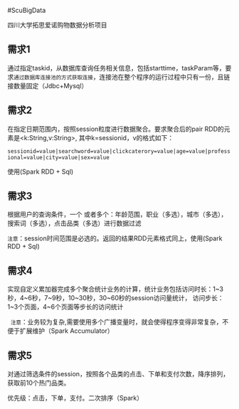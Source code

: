 #ScuBigData

四川大学拓思爱诺购物数据分析项目

## 需求1
通过指定taskid，从数据库查询任务相关信息，包括starttime，taskParam等，要求`通过数据库连接池的方式获取连接`，连接池在整个程序的运行过程中只有一份，且链接数量固定（Jdbc+Mysql）

## 需求2
在指定日期范围内，按照session粒度进行数据聚合。要求聚合后的pair RDD的元素是<k:String,v:String>,	其中k=sessionid，v的格式如下：

`sessionid=value|searchword=value|clickcaterory=value|age=value|professional=value|city=value|sex=value`

使用(Spark RDD + Sql)

## 需求3
根据用户的查询条件，一个 或者多个：年龄范围，职业（多选），城市（多选），搜索词（多选），点击品类（多选）进行数据过滤

`注意`：session时间范围是必选的。返回的结果RDD元素格式同上，使用(Spark RDD + Sql)

## 需求4

实现自定义累加器完成多个聚合统计业务的计算，统计业务包括访问时长：1~3秒，4~6秒，7~9秒，10~30秒，30~60秒的session访问量统计，
访问步长：1~3个页面，4~6个页面等步长的访问统计

` 注意`：业务较为复杂,需要使用多个广播变量时，就会使得程序变得非常复杂，不便于扩展维护（Spark Accumulator）

## 需求5
对通过筛选条件的session，按照各个品类的点击、下单和支付次数，降序排列，获取前10个热门品类。

优先级：点击，下单，支付。二次排序（Spark）
